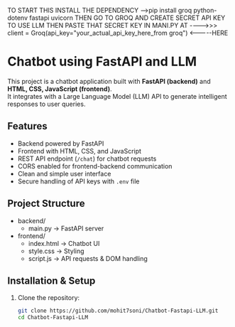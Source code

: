 TO START THIS INSTALL THE DEPENDENCY   -->pip install groq python-dotenv fastapi uvicorn
THEN GO TO GROQ AND CREATE SECRET API KEY TO USE LLM
THEN PASTE THAT SECRET KEY IN MANI.PY AT ---->>> client = Groq(api_key="your_actual_api_key_here_from groq") <-----HERE




# Chatbot using FastAPI and LLM

This project is a chatbot application built with **FastAPI (backend)** and **HTML, CSS, JavaScript (frontend)**.  
It integrates with a Large Language Model (LLM) API to generate intelligent responses to user queries.

## Features
- Backend powered by FastAPI
- Frontend with HTML, CSS, and JavaScript
- REST API endpoint (`/chat`) for chatbot requests
- CORS enabled for frontend-backend communication
- Clean and simple user interface
- Secure handling of API keys with `.env` file

## Project Structure
- backend/
  - main.py → FastAPI server
- frontend/
  - index.html → Chatbot UI
  - style.css → Styling
  - script.js → API requests & DOM handling

## Installation & Setup

1. Clone the repository:
   ```bash
   git clone https://github.com/mohit7soni/Chatbot-Fastapi-LLM.git
   cd Chatbot-Fastapi-LLM
